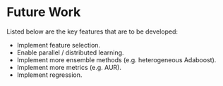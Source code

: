 # Future Work

Listed below are the key features that are to be developed:

- Implement feature selection.
- Enable parallel / distributed learning.
- Implement more ensemble methods (e.g. heterogeneous Adaboost).
- Implement more metrics (e.g. AUR).
- Implement regression.
